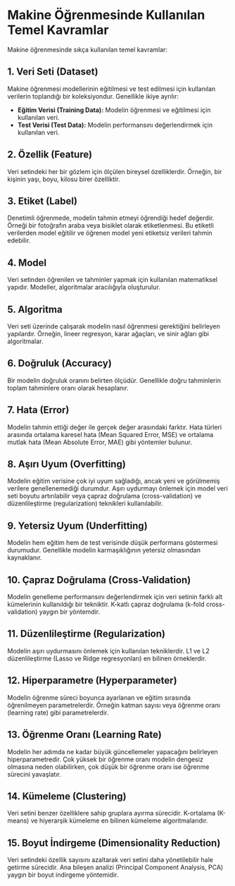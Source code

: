 # Makine Öğrenmesinde Kullanılan Temel Kavramlar

Makine öğrenmesinde sıkça kullanılan temel kavramlar:

## 1. Veri Seti (Dataset)
Makine öğrenmesi modellerinin eğitilmesi ve test edilmesi için kullanılan verilerin toplandığı bir koleksiyondur. Genellikle ikiye ayrılır:
- **Eğitim Verisi (Training Data):** Modelin öğrenmesi ve eğitilmesi için kullanılan veri.
- **Test Verisi (Test Data):** Modelin performansını değerlendirmek için kullanılan veri.

## 2. Özellik (Feature)
Veri setindeki her bir gözlem için ölçülen bireysel özelliklerdir. Örneğin, bir kişinin yaşı, boyu, kilosu birer özelliktir.

## 3. Etiket (Label)
Denetimli öğrenmede, modelin tahmin etmeyi öğrendiği hedef değerdir. Örneği bir fotoğrafın araba veya bisiklet olarak etiketlenmesi. Bu etiketli verilerden model eğitilir ve öğrenen model yeni etiketsiz verileri tahmin edebilir.

## 4. Model
Veri setinden öğrenilen ve tahminler yapmak için kullanılan matematiksel yapıdır. Modeller, algoritmalar aracılığıyla oluşturulur.

## 5. Algoritma
Veri seti üzerinde çalışarak modelin nasıl öğrenmesi gerektiğini belirleyen yapılardır. Örneğin, lineer regresyon, karar ağaçları, ve sinir ağları gibi algoritmalar.

## 6. Doğruluk (Accuracy)
Bir modelin doğruluk oranını belirten ölçüdür. Genellikle doğru tahminlerin toplam tahminlere oranı olarak hesaplanır.

## 7. Hata (Error)
Modelin tahmin ettiği değer ile gerçek değer arasındaki farktır. Hata türleri arasında ortalama karesel hata (Mean Squared Error, MSE) ve ortalama mutlak hata (Mean Absolute Error, MAE) gibi yöntemler bulunur.

## 8. Aşırı Uyum (Overfitting)
Modelin eğitim verisine çok iyi uyum sağladığı, ancak yeni ve görülmemiş verilere genellenemediği durumdur. Aşırı uydurmayı önlemek için model veri seti boyutu artırılabilir veya çapraz doğrulama (cross-validation) ve düzenlileştirme (regularization) teknikleri kullanılabilir.

## 9. Yetersiz Uyum (Underfitting)
Modelin hem eğitim hem de test verisinde düşük performans göstermesi durumudur. Genellikle modelin karmaşıklığının yetersiz olmasından kaynaklanır. 

## 10. Çapraz Doğrulama (Cross-Validation)
Modelin genelleme performansını değerlendirmek için veri setinin farklı alt kümelerinin kullanıldığı bir tekniktir. K-katlı çapraz doğrulama (k-fold cross-validation) yaygın bir yöntemdir.

## 11. Düzenlileştirme (Regularization)
Modelin aşırı uydurmasını önlemek için kullanılan tekniklerdir. L1 ve L2 düzenlileştirme (Lasso ve Ridge regresyonları) en bilinen örneklerdir.

## 12. Hiperparametre (Hyperparameter)
Modelin öğrenme süreci boyunca ayarlanan ve eğitim sırasında öğrenilmeyen parametrelerdir. Örneğin katman sayısı veya öğrenme oranı (learning rate) gibi parametrelerdir.

## 13. Öğrenme Oranı (Learning Rate)
Modelin her adımda ne kadar büyük güncellemeler yapacağını belirleyen hiperparametredir. Çok yüksek bir öğrenme oranı modelin dengesiz olmasına neden olabilirken, çok düşük bir öğrenme oranı ise öğrenme sürecini yavaşlatır.

## 14. Kümeleme (Clustering)
Veri setini benzer özelliklere sahip gruplara ayırma sürecidir. K-ortalama (K-means) ve hiyerarşik kümeleme en bilinen kümeleme algoritmalarıdır.

## 15. Boyut İndirgeme (Dimensionality Reduction)
Veri setindeki özellik sayısını azaltarak veri setini daha yönetilebilir hale getirme sürecidir. Ana bileşen analizi (Principal Component Analysis, PCA) yaygın bir boyut indirgeme yöntemidir.
